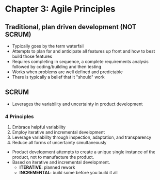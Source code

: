 # Chapter 3: Agile Principles
## Traditional, plan driven development (**NOT SCRUM**)
- Typically goes by the term waterfall
- Attempts to plan for and anticipate all features up front and how to best
  build those features
- Requires completing in sequence, a complete requirements analysis followed
  by coding/building and then testing
- Works when problems are well defined and predictable
- There is typically a belief that it "should" work

## SCRUM
- Leverages the variability and uncertainty in product development
### 4 Principles
1. Embrace helpful variability
2. Employ iterative and incremental development
3. Leverage variability through inspection, adaptation, and transparency
4. Reduce all forms of uncertainty simultaneously

- Product development attempts to create a unique single instance of the
  product, not to manufacture the product.
- Based on iterative and incremental development.
    - **ITERATIVE**: planned rework
    - **INCREMENTAL**: build some before you build it all
